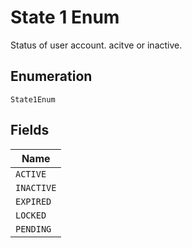 
# State 1 Enum

Status of user account. acitve or inactive.

## Enumeration

`State1Enum`

## Fields

| Name |
|  --- |
| `ACTIVE` |
| `INACTIVE` |
| `EXPIRED` |
| `LOCKED` |
| `PENDING` |

